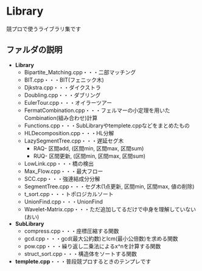# Library
競プロで使うライブラリ集です

## ファルダの説明
- **Library**
  - Bipartite_Matching.cpp・・・二部マッチング
  - BIT.cpp・・・BIT(フェニック木)
  - Djkstra.cpp・・・ダイクストラ
  - Doubling.cpp・・・ダブリング
  - EulerTour.cpp・・・オイラーツアー
  - FermatCombination.cpp・・・フェルマーの小定理を用いたCombination(組み合わせ)計算
  - Functions.cpp・・・SubLibraryやtemplete.cppなどをまとめたもの
  - HLDecomposition.cpp・・・HL分解
  - LazySegmentTree.cpp・・・遅延セグ木
    - RAQ- 区間add, (区間min, 区間max, 区間sum)
    - RUQ- 区間更新, (区間min, 区間max, 区間sum)
  - LowLink.cpp・・・橋の検出
  - Max_Flow.cpp・・・最大フロー
  - SCC.cpp・・・強連結成分分解
  - SegmentTree.cpp・・・セグ木(1点更新, 区間min, 区間max, 値の削除)
  - t_sort.cpp・・・トポロジカルソート
  - UnionFind.cpp・・・UnionFind
  - Wavelet-Matrix.cpp・・・ただ追加してるだけで中身を理解していない(おい)
- **SubLibrary**
  - compress.cpp・・・座標圧縮する関数
  - gcd.cpp・・・gcd(最大公約数)とlcm(最小公倍数)を求める関数
  - pow.cpp・・・繰り返し二乗法によるx^nを計算する関数
  - struct_sort.cpp・・・構造体をソートする関数
- **templete.cpp**・・・普段競プロするときのテンプレです
